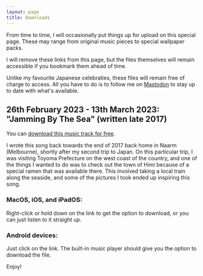 ```yaml
---
layout: page
title: Downloads
---
```


From time to time, I will occasionally put things up for upload on this special page. These may range from original music pieces to special wallpaper packs.

I will remove these links from this page, but the files themselves will remain accessible if you bookmark them ahead of time.

Unlike my favourite Japanese celebraties, these files will remain free of charge to access. All you have to do is to follow me on [Mastodon](https://famichiki.jp/@RBurn_Ave_Zach) to stay up to date with what's available.

## 26th February 2023 - 13th March 2023: "Jamming By The Sea" (written late 2017)

You can [download this music track for free](/downloads/JammingByTheSeaSept2021remaster.m4a). 

I wrote this song back towards the end of 2017 back home in Naarm (Melbourne), shortly after my second trip to Japan. On this particular trip, I was visiting Toyoma Prefecture on the west coast of the country, and one of the things I wanted to do was to check out the town of Himi because of a special ramen that was available there. This involved taking a local train along the seaside, and some of the pictures I took ended up inspiring this song.

### MacOS, iOS, and iPadOS:
Right-click or hold down on the link to get the option to download, or you can just listen to it straight up.

### Android devices:
Just click on the link. The built-in music player should give you the option to download the file.

Enjoy!
